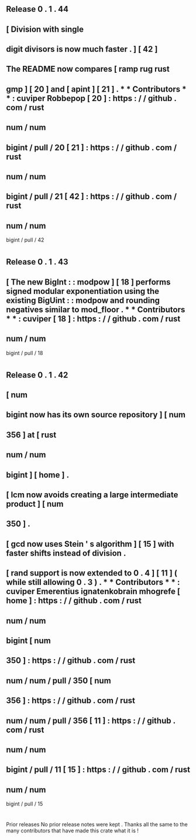 #
Release
0
.
1
.
44
-
[
Division
with
single
-
digit
divisors
is
now
much
faster
.
]
[
42
]
-
The
README
now
compares
[
ramp
rug
rust
-
gmp
]
[
20
]
and
[
apint
]
[
21
]
.
*
*
Contributors
*
*
:
cuviper
Robbepop
[
20
]
:
https
:
/
/
github
.
com
/
rust
-
num
/
num
-
bigint
/
pull
/
20
[
21
]
:
https
:
/
/
github
.
com
/
rust
-
num
/
num
-
bigint
/
pull
/
21
[
42
]
:
https
:
/
/
github
.
com
/
rust
-
num
/
num
-
bigint
/
pull
/
42
#
Release
0
.
1
.
43
-
[
The
new
BigInt
:
:
modpow
]
[
18
]
performs
signed
modular
exponentiation
using
the
existing
BigUint
:
:
modpow
and
rounding
negatives
similar
to
mod_floor
.
*
*
Contributors
*
*
:
cuviper
[
18
]
:
https
:
/
/
github
.
com
/
rust
-
num
/
num
-
bigint
/
pull
/
18
#
Release
0
.
1
.
42
-
[
num
-
bigint
now
has
its
own
source
repository
]
[
num
-
356
]
at
[
rust
-
num
/
num
-
bigint
]
[
home
]
.
-
[
lcm
now
avoids
creating
a
large
intermediate
product
]
[
num
-
350
]
.
-
[
gcd
now
uses
Stein
'
s
algorithm
]
[
15
]
with
faster
shifts
instead
of
division
.
-
[
rand
support
is
now
extended
to
0
.
4
]
[
11
]
(
while
still
allowing
0
.
3
)
.
*
*
Contributors
*
*
:
cuviper
Emerentius
ignatenkobrain
mhogrefe
[
home
]
:
https
:
/
/
github
.
com
/
rust
-
num
/
num
-
bigint
[
num
-
350
]
:
https
:
/
/
github
.
com
/
rust
-
num
/
num
/
pull
/
350
[
num
-
356
]
:
https
:
/
/
github
.
com
/
rust
-
num
/
num
/
pull
/
356
[
11
]
:
https
:
/
/
github
.
com
/
rust
-
num
/
num
-
bigint
/
pull
/
11
[
15
]
:
https
:
/
/
github
.
com
/
rust
-
num
/
num
-
bigint
/
pull
/
15
#
Prior
releases
No
prior
release
notes
were
kept
.
Thanks
all
the
same
to
the
many
contributors
that
have
made
this
crate
what
it
is
!
